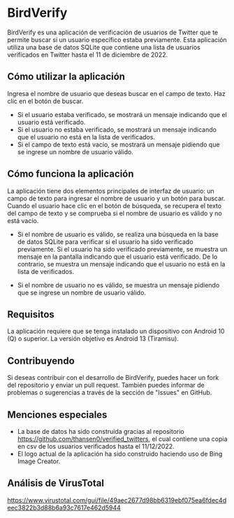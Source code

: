# BirdVerify
BirdVerify es una aplicación de verificación de usuarios de Twitter que te permite buscar si un usuario específico estaba previamente. Esta aplicación utiliza una base de datos SQLite que contiene una lista de usuarios verificados en Twitter hasta el 11 de diciembre de 2022.

## Cómo utilizar la aplicación
Ingresa el nombre de usuario que deseas buscar en el campo de texto.
Haz clic en el botón de buscar.
- Si el usuario estaba verificado, se mostrará un mensaje indicando que el usuario está verificado.
- Si el usuario no estaba verificado, se mostrará un mensaje indicando que el usuario no está en la lista de verificados.
- Si el campo de texto está vacío, se mostrará un mensaje pidiendo que se ingrese un nombre de usuario válido.
## Cómo funciona la aplicación
La aplicación tiene dos elementos principales de interfaz de usuario: un campo de texto para ingresar el nombre de usuario y un botón para buscar. Cuando el usuario hace clic en el botón de búsqueda, se recupera el texto del campo de texto y se comprueba si el nombre de usuario es válido y no está vacío.

- Si el nombre de usuario es válido, se realiza una búsqueda en la base de datos SQLite para verificar si el usuario ha sido verificado previamente. Si el usuario ha sido verificado previamente, se muestra un mensaje en la pantalla indicando que el usuario está verificado. De lo contrario, se muestra un mensaje indicando que el usuario no está en la lista de verificados.

- Si el nombre de usuario no es válido, se muestra un mensaje pidiendo que se ingrese un nombre de usuario válido.

## Requisitos
La aplicación requiere que se tenga instalado un dispositivo con Android 10 (Q) o superior.
La versión objetivo es Android 13 (Tiramisu).


## Contribuyendo
Si deseas contribuir con el desarrollo de BirdVerify, puedes hacer un fork del repositorio y enviar un pull request. También puedes informar de problemas o sugerencias a través de la sección de "Issues" en GitHub.

## Menciones especiales
- La base de datos ha sido construida gracias al repositorio https://github.com/thansen0/verified_twitters, el cual contiene una copia en csv de los usuarios verificados hasta el 11/12/2022.
- El logo actual de la aplicación ha sido construido haciendo uso de Bing Image Creator.

## Análisis de VirusTotal
https://www.virustotal.com/gui/file/49aec2677d98bb6319ebf075ea6fdec4deec3822b3d88b6a93c7617e462d5944
